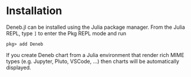 # Installation

Deneb.jl can be installed using the Julia package manager. From the Julia REPL, type `]` to enter the Pkg REPL mode and run
```
pkg> add Deneb
```

If you create Deneb chart from a Julia environment that render rich MIME types (e.g. Jupyter, Pluto, VSCode, ...) then charts will be automatically displayed.